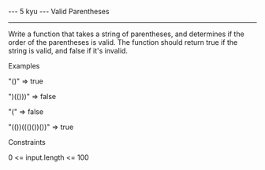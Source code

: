 --- 5 kyu --- Valid Parentheses

------

Write a function that takes a string of parentheses, and determines if the order of the parentheses is valid. The function should return true if the string is valid, and false if it's invalid.

Examples

"()"              =>  true

")(()))"          =>  false

"("               =>  false

"(())((()())())"  =>  true

Constraints

0 <= input.length <= 100